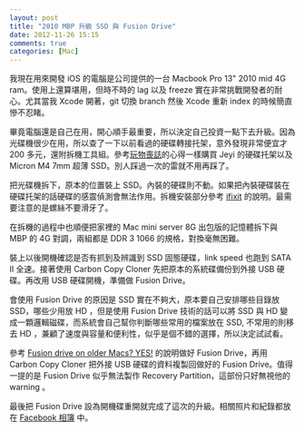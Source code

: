```yaml
---
layout: post
title: "2010 MBP 升級 SSD 與 Fusion Drive"
date: 2012-11-26 15:15
comments: true
categories: [Mac]
---
```


我現在用來開發 iOS 的電腦是公司提供的一台 Macbook Pro 13" 2010 mid 4G ram。使用上還算堪用，但時不時的 lag 以及 freeze 實在非常挑戰開發者的耐心。尤其當我 Xcode 開著，git 切換 branch 然後 Xcode 重新 index 的時候簡直慘不忍睹。

畢竟電腦還是自己在用，開心順手最重要，所以決定自己投資一點下去升級。因為光碟機很少在用，所以查了一下以前看過的硬碟轉接托架，意外發現非常便宜才 200 多元，還附拆機工具組。參考[玩物喪誌](http://blog.lyhdev.com/2012/10/apple-macbook-pro-ssd.html)的心得一樣購買 Jeyi 的硬碟托架以及 Micron M4 7mm 超薄 SSD。別人踩過一次的雷就不用再踩了。

把光碟機拆下，原本的位置裝上 SSD。內裝的硬碟則不動。如果把內裝硬碟裝在硬碟托架的話硬碟的感震偵測會無法作用。拆機安裝部分參考 [ifixit](http://www.ifixit.com/Guide/MacBook+Pro+13-Inch+Unibody+Mid+2010+Optical+Drive+Replacement/4318/) 的說明。最需要注意的是螺絲不要滑牙了。

在拆機的過程中也順便把家裡的 Mac mini server 8G 出包版的記憶體拆下與 MBP 的 4G 對調，兩組都是 DDR 3 1066 的規格，對換毫無困難。

裝上以後開機確認是否有抓到及辨識到 SSD 固態硬碟，link speed 也跑到 SATA II 全速。接著使用 Carbon Copy Cloner 先把原本的系統碟備份到外接 USB 硬碟。再改用 USB 硬碟開機，準備做 Fusion Drive。

會使用 Fusion Drive 的原因是 SSD 實在不夠大，原本要自己安排哪些目錄放 SSD，哪些少用放 HD ，但是使用 Fusion Drive 技術的話可以將 SSD 與 HD 變成一顆邏輯磁碟，而系統會自己幫你判斷哪些常用的檔案放在 SSD, 不常用的則移去 HD ，兼顧了速度與容量和便利性，似乎是個不錯的選擇，所以決定試試看。

參考 [Fusion drive on older Macs? YES!](http://jollyjinx.tumblr.com/post/34638496292/fusion-drive-on-older-macs-yes-since-apple-has) 的說明做好 Fusion Drive，再用 Carbon Copy Cloner 把外接 USB 硬碟的資料複製回做好的 Fusion Drive。值得一提的是 Fusion Drive 似乎無法製作 Recovery Partition，這部份只好無視他的 warning 。

最後把 Fusion Drive 設為開機碟重開就完成了這次的升級。相關照片和紀錄都放在 [Facebook 相簿](http://www.facebook.com/media/set/?set=a.4857081506317.2196205.1275503618&type=1&l=bb8d23d675) 中。